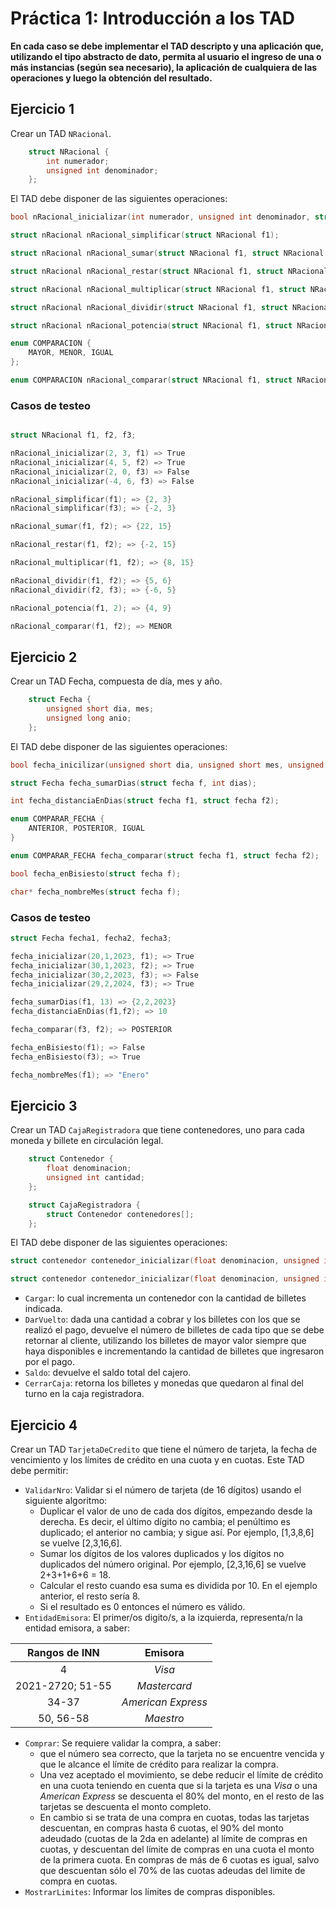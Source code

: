 # Práctica 1: Introducción a los TAD

**En cada caso se debe implementar el TAD descripto y una aplicación que, utilizando el tipo abstracto de dato, permita al usuario el ingreso de una o más instancias (según sea
necesario), la aplicación de cualquiera de las operaciones y luego la obtención del resultado.**

## Ejercicio 1

Crear un TAD `NRacional`.

```C
    struct NRacional {
        int numerador;
        unsigned int denominador;
    };
```

El TAD debe disponer de las siguientes operaciones:

```C
bool nRacional_inicializar(int numerador, unsigned int denominador, struct NRacional f);

struct nRacional nRacional_simplificar(struct NRacional f1);

struct nRacional nRacional_sumar(struct NRacional f1, struct NRacional f2);

struct nRacional nRacional_restar(struct NRacional f1, struct NRacional f2);

struct nRacional nRacional_multiplicar(struct NRacional f1, struct NRacional f2);

struct nRacional nRacional_dividir(struct NRacional f1, struct NRacional f2);

struct nRacional nRacional_potencia(struct NRacional f1, struct NRacional f2);

enum COMPARACION {
    MAYOR, MENOR, IGUAL
};

enum COMPARACION nRacional_comparar(struct NRacional f1, struct NRacional f2);
```

### Casos de testeo

```C

struct NRacional f1, f2, f3;

nRacional_inicializar(2, 3, f1) => True
nRacional_inicializar(4, 5, f2) => True
nRacional_inicializar(2, 0, f3) => False
nRacional_inicializar(-4, 6, f3) => False

nRacional_simplificar(f1); => {2, 3}
nRacional_simplificar(f3); => {-2, 3}

nRacional_sumar(f1, f2); => {22, 15}

nRacional_restar(f1, f2); => {-2, 15}

nRacional_multiplicar(f1, f2); => {8, 15}

nRacional_dividir(f1, f2); => {5, 6}
nRacional_dividir(f2, f3); => {-6, 5}

nRacional_potencia(f1, 2); => {4, 9}

nRacional_comparar(f1, f2); => MENOR
```

## Ejercicio 2

Crear un TAD Fecha, compuesta de día, mes y año.

```C
    struct Fecha {
        unsigned short dia, mes;
        unsigned long anio;
    };
```

El TAD debe disponer de las siguientes operaciones:

```C
bool fecha_inicilizar(unsigned short dia, unsigned short mes, unsigned long anio, struct Fecha f);

struct Fecha fecha_sumarDias(struct fecha f, int dias);

int fecha_distanciaEnDias(struct fecha f1, struct fecha f2);

enum COMPARAR_FECHA {
    ANTERIOR, POSTERIOR, IGUAL
}

enum COMPARAR_FECHA fecha_comparar(struct fecha f1, struct fecha f2);

bool fecha_enBisiesto(struct fecha f);

char* fecha_nombreMes(struct fecha f);
```

### Casos de testeo

```C
struct Fecha fecha1, fecha2, fecha3;

fecha_inicializar(20,1,2023, f1); => True
fecha_inicializar(30,1,2023, f2); => True
fecha_inicializar(30,2,2023, f3); => False
fecha_inicializar(29,2,2024, f3); => True

fecha_sumarDias(f1, 13) => {2,2,2023}
fecha_distanciaEnDias(f1,f2); => 10

fecha_comparar(f3, f2); => POSTERIOR

fecha_enBisiesto(f1); => False
fecha_enBisiesto(f3); => True

fecha_nombreMes(f1); => "Enero"

```

## Ejercicio 3

Crear un TAD `CajaRegistradora` que tiene contenedores, uno para cada moneda y billete en circulación legal.

```C
    struct Contenedor {
        float denominacion;
        unsigned int cantidad;
    };

    struct CajaRegistradora {
        struct Contenedor contenedores[];
    };
```

El TAD debe disponer de las siguientes operaciones:

```C
struct contenedor contenedor_inicializar(float denominacion, unsigned int cantidad);

struct contenedor contenedor_inicializar(float denominacion, unsigned int cantidad);
```

* `Cargar`: lo cual incrementa un contenedor con la cantidad de billetes indicada.
* `DarVuelto`: dada una cantidad a cobrar y los billetes con los que se realizó el pago, devuelve el número de billetes de cada tipo que se debe retornar al cliente, utilizando los billetes de mayor valor siempre que haya disponibles e incrementando la cantidad de billetes que ingresaron por el pago.
* `Saldo`: devuelve el saldo total del cajero.
* `CerrarCaja`: retorna los billetes y monedas que quedaron al final del turno en la caja registradora.

## Ejercicio 4

Crear un TAD `TarjetaDeCredito` que tiene el número de tarjeta, la fecha de vencimiento y los límites de crédito en una cuota y en cuotas. Este TAD debe permitir:

* `ValidarNro`: Validar si el número de tarjeta (de 16 dígitos) usando el siguiente algoritmo:
  * Duplicar el valor de uno de cada dos dígitos, empezando desde la derecha. Es decir, el último dígito no cambia; el penúltimo es duplicado; el anterior no cambia; y sigue así. Por ejemplo, [1,3,8,6] se vuelve [2,3,16,6].
  * Sumar los dígitos de los valores duplicados y los dígitos no duplicados del número original. Por ejemplo, [2,3,16,6] se vuelve 2+3+1+6+6 = 18.
  * Calcular el resto cuando esa suma es dividida por 10. En el ejemplo anterior, el resto sería 8.
  * Si el resultado es 0 entonces el número es válido.
* `EntidadEmisora`: El primer/os digito/s, a la izquierda, representa/n la entidad emisora, a saber:

| Rangos de INN | Emisora |
| :--: | :--: |
| 4                | *Visa*             |
| 2021-2720; 51-55 | *Mastercard*       |
| 34-37            | *American Express* |
| 50, 56-58        | *Maestro*          |

* `Comprar`: Se requiere validar la compra, a saber:
  * que el número sea correcto, que la tarjeta no se encuentre vencida y que le alcance el límite de crédito para realizar la compra.
  * Una vez aceptado el movimiento, se debe reducir el límite de crédito en una cuota teniendo en cuenta que si la tarjeta es una *Visa* o una *American Express* se descuenta el 80% del monto, en el resto de las tarjetas se descuenta el monto completo.
  * En cambio si se trata de una compra en cuotas, todas las tarjetas descuentan, en compras hasta 6 cuotas, el 90% del monto adeudado (cuotas de la 2da en adelante) al límite de compras en cuotas, y descuentan del límite de compras en una cuota el monto de la primera cuota. En compras de más de 6 cuotas es igual, salvo que descuentan sólo el 70% de las cuotas adeudas del limite de compra en cuotas.
* `MostrarLimites`: Informar los límites de compras disponibles.
